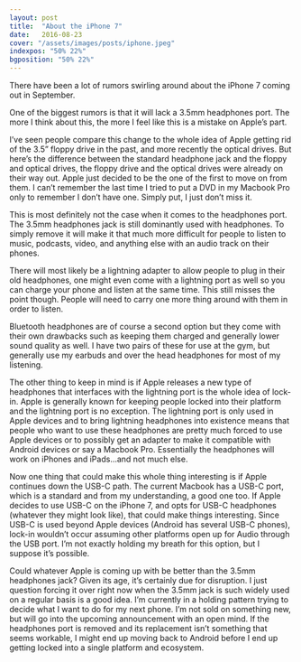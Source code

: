 ```yaml
---
layout: post
title:  "About the iPhone 7"
date:   2016-08-23
cover: "/assets/images/posts/iphone.jpeg"
indexpos: "50% 22%"
bgposition: "50% 22%"
---
```


There have been a lot of rumors swirling around about the iPhone 7 coming out in September.  

One of the biggest rumors is that it will lack a 3.5mm headphones port.  The more I think about this, the more I feel like this is a mistake on Apple’s part.

I’ve seen people compare this change to the whole idea of Apple getting rid of the 3.5” floppy drive in the past, and more recently the optical drives.  But here’s the difference between the standard headphone jack and the floppy and optical drives, the floppy drive and the optical drives were already on their way out.  Apple just decided to be the one of the first to move on from them.  I can’t remember the last time I tried to put a DVD in my Macbook Pro only to remember I don’t have one.  Simply put, I just don’t miss it.

This is most definitely not the case when it comes to the headphones port.  The 3.5mm headphones jack is still dominantly used with headphones.  To simply remove it will make it that much more difficult for people to listen to music, podcasts, video, and anything else with an audio track on their phones.

There will most likely be a lightning adapter to allow people to plug in their old headphones, one might even come with a lightning port as well so you can charge your phone and listen at the same time.  This still misses the point though.  People will need to carry one more thing around with them in order to listen.

Bluetooth headphones are of course a second option but they come with their own drawbacks such as keeping them charged and generally lower sound quality as well.  I have two pairs of these for use at the gym, but generally use my earbuds and over the head headphones for most of my listening.

The other thing to keep in mind is if Apple releases a new type of headphones that interfaces with the lightning port is the whole idea of lock-in.  Apple is generally known for keeping people locked into their platform and the lightning port is no exception.  The lightning port is only used in Apple devices and to bring lightning headphones into existence means that people who want to use these headphones are pretty much forced to use Apple devices or to possibly get an adapter to make it compatible with Android devices or say a Macbook Pro.  Essentially the headphones will work on iPhones and iPads…and not much else.

Now one thing that could make this whole thing interesting is if Apple continues down the USB-C path.  The current Macbook has a USB-C port, which is a standard and from my understanding, a good one too.  If Apple decides to use USB-C on the iPhone 7, and opts for USB-C headphones (whatever they might look like), that could make things interesting.  Since USB-C is used beyond Apple devices (Android has several USB-C phones), lock-in wouldn’t occur assuming other platforms open up for Audio through the USB port.  I’m not exactly holding my breath for this option, but I suppose it’s possible.

Could whatever Apple is coming up with be better than the 3.5mm headphones jack?  Given its age, it’s certainly due for disruption.  I just question forcing it over right now when the 3.5mm jack is such widely used on a regular basis is a good idea.  I’m currently in a holding pattern trying to decide what I want to do for my next phone.  I’m not sold on something new, but will go into the upcoming announcement with an open mind.  If the headphones port is removed and its replacement isn’t something that seems workable, I might end up moving back to Android before I end up getting locked into a single platform and ecosystem.